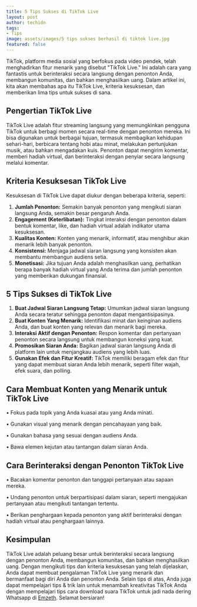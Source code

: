 ```yaml
---
title: 5 Tips Sukses di TikTok Live
layout: post
author: techidn
tags:
- Tips
image: assets/images/5 tips sukses berhasil di tiktok live.jpg
featured: false
---
```


TikTok, platform media sosial yang berfokus pada video pendek, telah menghadirkan fitur menarik yang disebut "TikTok Live." Ini adalah cara yang fantastis untuk berinteraksi secara langsung dengan penonton Anda, membangun komunitas, dan bahkan menghasilkan uang. Dalam artikel ini, kita akan membahas apa itu TikTok Live, kriteria kesuksesan, dan memberikan lima tips untuk sukses di sana.

## Pengertian TikTok Live
TikTok Live adalah fitur streaming langsung yang memungkinkan pengguna TikTok untuk berbagi momen secara real-time dengan penonton mereka. Ini bisa digunakan untuk berbagai tujuan, termasuk membagikan kehidupan sehari-hari, berbicara tentang hobi atau minat, melakukan pertunjukan musik, atau bahkan mengadakan kuis. Penonton dapat mengirim komentar, memberi hadiah virtual, dan berinteraksi dengan penyiar secara langsung melalui komentar.

## Kriteria Kesuksesan TikTok Live
Kesuksesan di TikTok Live dapat diukur dengan beberapa kriteria, seperti:
1.	**Jumlah Penonton:** Semakin banyak penonton yang mengikuti siaran langsung Anda, semakin besar pengaruh Anda.
2.	**Engagement (Keterlibatan):** Tingkat interaksi dengan penonton dalam bentuk komentar, like, dan hadiah virtual adalah indikator utama kesuksesan.
3.	**Kualitas Konten:** Konten yang menarik, informatif, atau menghibur akan menarik lebih banyak penonton.
4.	**Konsistensi:** Menjaga jadwal siaran langsung yang konsisten akan membantu membangun audiens setia.
5.	**Monetisasi:** Jika tujuan Anda adalah menghasilkan uang, perhatikan berapa banyak hadiah virtual yang Anda terima dan jumlah penonton yang memberikan dukungan finansial.

## 5 Tips Sukses di TikTok Live
1.	**Buat Jadwal Siaran Langsung Tetap:** Umumkan jadwal siaran langsung Anda secara teratur sehingga penonton dapat mengantisipasinya.
2.	**Buat Konten Yang Menarik:** Identifikasi minat dan keinginan audiens Anda, dan buat konten yang relevan dan menarik bagi mereka.
3.	**Interaksi Aktif dengan Penonton:** Respon komentar dan pertanyaan penonton secara langsung untuk membangun koneksi yang kuat.
4.	**Promosikan Siaran Anda:** Bagikan jadwal siaran langsung Anda di platform lain untuk menjangkau audiens yang lebih luas.
5.	**Gunakan Efek dan Fitur Kreatif:** TikTok memiliki beragam efek dan fitur yang dapat membuat siaran Anda lebih menarik, seperti filter wajah, efek suara, dan polling.

## Cara Membuat Konten yang Menarik untuk TikTok Live

•	Fokus pada topik yang Anda kuasai atau yang Anda minati.

•	Gunakan visual yang menarik dengan pencahayaan yang baik.

•	Gunakan bahasa yang sesuai dengan audiens Anda.

•	Bawa elemen kejutan atau tantangan dalam siaran Anda.

## Cara Berinteraksi dengan Penonton TikTok Live

•	Bacakan komentar penonton dan tanggapi pertanyaan atau sapaan mereka.

•	Undang penonton untuk berpartisipasi dalam siaran, seperti mengajukan pertanyaan atau mengikuti tantangan tertentu.

•	Berikan penghargaan kepada penonton yang aktif berinteraksi dengan hadiah virtual atau penghargaan lainnya.

## Kesimpulan
TikTok Live adalah peluang besar untuk berinteraksi secara langsung dengan penonton Anda, membangun komunitas, dan bahkan menghasilkan uang. Dengan mengikuti tips dan kriteria kesuksesan yang telah dijelaskan, Anda dapat membuat pengalaman TikTok Live yang menarik dan bermanfaat bagi diri Anda dan penonton Anda. Selain tips di atas, Anda juga dapat mempelajari tips & trik lain untuk menambah kreativitas TikTok Anda dengan mempelajari tips cara download suara TikTok untuk jadi nada dering Whatsapp di [Emzeth](https://www.emzeth.com/cara-download-sound-tiktok-ke-wa-untuk-nada-pesan-atau-panggilan/). Selamat bersiaran!
